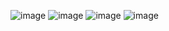 ![image](https://github.com/shivamgoel7764/Microsoft-Azure-Developer-Associate-AZ-204-Professional-Certificate-Coursera-Answers/assets/103335994/bcba0085-2017-4a5d-809b-69543abc0b8b)
![image](https://github.com/shivamgoel7764/Microsoft-Azure-Developer-Associate-AZ-204-Professional-Certificate-Coursera-Answers/assets/103335994/dd205ad4-23e1-4e49-b32c-5dedd200981c)
![image](https://github.com/shivamgoel7764/Microsoft-Azure-Developer-Associate-AZ-204-Professional-Certificate-Coursera-Answers/assets/103335994/5deb5ddd-b36c-4cb3-9905-301349ea7377)
![image](https://github.com/shivamgoel7764/Microsoft-Azure-Developer-Associate-AZ-204-Professional-Certificate-Coursera-Answers/assets/103335994/87bb3eae-3c78-4f8e-828f-e419b82cb786)
